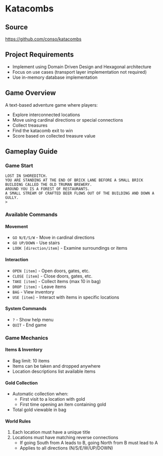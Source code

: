 # Katacombs

## Source

<https://github.com/conso/katacombs>

## Project Requirements

- Implement using Domain Driven Design and Hexagonal architecture
- Focus on use cases (transport layer implementation not required)
- Use in-memory database implementation

## Game Overview

A text-based adventure game where players:

- Explore interconnected locations
- Move using cardinal directions or special connections
- Collect treasures
- Find the katacomb exit to win
- Score based on collected treasure value

## Gameplay Guide

### Game Start

```text
LOST IN SHOREDITCH.
YOU ARE STANDING AT THE END OF BRICK LANE BEFORE A SMALL BRICK BUILDING CALLED THE OLD TRUMAN BREWERY.
AROUND YOU IS A FOREST OF RESTAURANTS.
A SMALL STREAM OF CRAFTED BEER FLOWS OUT OF THE BUILDING AND DOWN A GULLY.
>
```

### Available Commands

#### Movement

- `GO N/E/S/W` - Move in cardinal directions
- `GO UP/DOWN` - Use stairs
- `LOOK [direction/item]` - Examine surroundings or items

#### Interaction

- `OPEN [item]` - Open doors, gates, etc.
- `CLOSE [item]` - Close doors, gates, etc.
- `TAKE [item]` - Collect items (max 10 in bag)
- `DROP [item]` - Leave items
- `BAG` - View inventory
- `USE [item]` - Interact with items in specific locations

#### System Commands

- `?` - Show help menu
- `QUIT` - End game

### Game Mechanics

#### Items & Inventory

- Bag limit: 10 items
- Items can be taken and dropped anywhere
- Location descriptions list available items

#### Gold Collection

- Automatic collection when:
  - First visit to a location with gold
  - First time opening an item containing gold
- Total gold viewable in bag

#### World Rules

1. Each location must have a unique title
2. Locations must have matching reverse connections
   - If going South from A leads to B, going North from B must lead to A
   - Applies to all directions (N/S/E/W/UP/DOWN)
